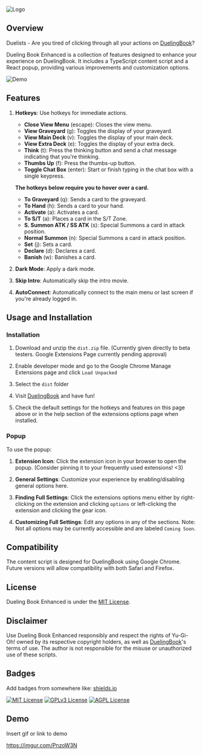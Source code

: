 
![Logo](https://i.imgur.com/Z7pklez.png)

## Overview

Duelists - Are you tired of clicking through all your actions on [DuelingBook](https://www.duelingbook.com/html5)?

Dueling Book Enhanced is a collection of features designed to enhance your experience on DuelingBook. It includes a TypeScript content script and a React popup, providing various improvements and customization options.

![Demo](https://github.com/alexjraymond/DuelingBookEnhanced/blob/main/src/assets/images/demo-fullsize.gif?raw=true)

## Features

1. **Hotkeys**: Use hotkeys for immediate actions.

   - **Close View Menu** (escape): Closes the view menu.
   - **View Graveyard** (g): Toggles the display of your graveyard.
   - **View Main Deck** (v): Toggles the display of your main deck.
   - **View Extra Deck** (e): Toggles the display of your extra deck.
   - **Think** (t): Press the thinking button and send a chat message indicating that you're thinking.
   - **Thumbs Up** (f): Press the thumbs-up button.
   - **Toggle Chat Box** (enter): Start or finish typing in the chat box with a single keypress.

   **The hotkeys below require you to hover over a card.**

   - **To Graveyard** (q): Sends a card to the graveyard.
   - **To Hand** (h): Sends a card to your hand.
   - **Activate** (a): Activates a card.
   - **To S/T** (a): Places a card in the S/T Zone.
   - **S. Summon ATK / SS ATK** (s): Special Summons a card in attack position.
   - **Normal Summon** (n): Special Summons a card in attack position.
   - **Set** (j): Sets a card.
   - **Declare** (d): Declares a card.
   - **Banish** (w): Banishes a card.


2. **Dark Mode**: Apply a dark mode.
3. **Skip Intro**: Automatically skip the intro movie.
4. **AutoConnect**: Automatically connect to the main menu or last screen if you're already logged in.

## Usage and Installation

###  Installation

1. Download and unzip the `dist.zip` file. (Currently given directly to beta testers. Google Extensions Page currently pending approval)

2. Enable developer mode and go to the Google Chrome Manage Extensions page and click `Load Unpacked`

3. Select the `dist` folder

4. Visit [DuelingBook](https://www.duelingbook.com/html5) and have fun!

5. Check the default settings for the hotkeys and features on this page above or in the help section of the extensions options page when installed.

### Popup

To use the popup:

1. **Extension Icon**: Click the extension icon in your browser to open the popup. (Consider pinning it to your frequently used extensions! <3)

2. **General Settings**: Customize your experience by enabling/disabling general options here.

3. **Finding Full Settings**: Click the extensions options menu either by right-clicking on the extension and clicking `options` or left-clicking the extension and clicking the gear icon.

4. **Customizing Full Settings**:  Edit any options in any of the sections. Note: Not all options may be currently accessible and are labeled `Coming Soon`.


## Compatibility

The content script is designed for DuelingBook using Google Chrome. Future versions will allow compatibility with both Safari and Firefox.

## License

Dueling Book Enhanced is under the [MIT License](LICENSE.md).

## Disclaimer

Use Dueling Book Enhanced responsibly and respect the rights of Yu-Gi-Oh! owned by its respective copyright holders, as well as [DuelingBook](https://www.duelingbook.com/html5)'s terms of use. The author is not responsible for the misuse or unauthorized use of these scripts.

## Badges

Add badges from somewhere like: [shields.io](https://shields.io/)

[![MIT License](https://img.shields.io/badge/License-MIT-green.svg)](https://choosealicense.com/licenses/mit/)
[![GPLv3 License](https://img.shields.io/badge/License-GPL%20v3-yellow.svg)](https://opensource.org/licenses/)
[![AGPL License](https://img.shields.io/badge/license-AGPL-blue.svg)](http://www.gnu.org/licenses/agpl-3.0)

## Demo

Insert gif or link to demo

https://imgur.com/PnzoW3N
